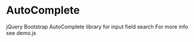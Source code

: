 # AutoComplete
jQuery Bootstrap AutoComplete library for input field search
For more info see demo.js

